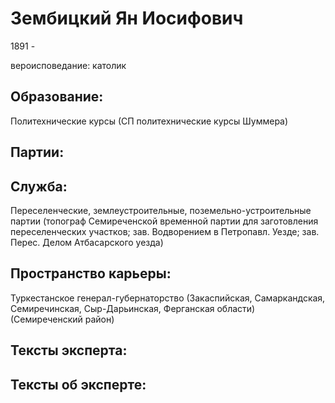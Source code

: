 # Зембицкий Ян Иосифович
1891 - 

вероисповедание: католик

## Образование:
Политехнические курсы (СП политехнические курсы Шуммера) 
## Партии:
## Служба:
Переселенческие, землеустроительные, поземельно-устроительные партии (топограф Семиреченской временной партии для заготовления переселенческих участков; зав. Водворением в Петропавл. Уезде; зав. Перес. Делом Атбасарского уезда) 
## Пространство карьеры:
Туркестанское генерал-губернаторство (Закаспийская, Самаркандская, Семиречинская, Сыр-Дарьинская, Ферганская области)  (Семиреченский район) 
## Тексты эксперта:
## Тексты об эксперте:

